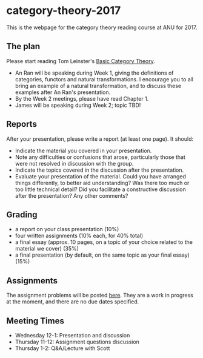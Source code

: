 # category-theory-2017

This is the webpage for the category theory reading course at ANU for 2017.

The plan
---
Please start reading Tom Leinster's [Basic Category Theory](https://arxiv.org/pdf/1612.09375.pdf).

* An Ran will be speaking during Week 1, giving the definitions of categories, functors and natural transformations. I encourage you to all bring an example of a natural transformation, and to discuss these examples after An Ran's presentation.
* By the Week 2 meetings, please have read Chapter 1.
* James will be speaking during Week 2; topic TBD!

Reports
---
After your presentation, please write a report (at least one page). It should:
* Indicate the material you covered in your presentation.
* Note any difficulties or confusions that arose, particularly those that were not resolved in discussion with the group.
* Indicate the topics covered in the discussion after the presentation.
* Evaluate your presentation of the material. Could you have arranged things differently, to better aid understanding? Was there too much or too little technical detail? Did you facilitate a constructive discussion after the presentation? Any other comments?

Grading
---
* a report on your class presentation (10%)
* four written assignments (10% each, for 40% total)
* a final essay (approx. 10 pages, on a topic of your choice related to the material we cover) (35%)
* a final presentation (by default, on the same topic as your final essay) (15%)

Assignments
---
The assignment problems will be posted [here](https://github.com/semorrison/category-theory-2017/blob/master/Assignments.pdf). They are a work in progress at the moment, and there are no due dates specified.

Meeting Times
---
* Wednesday 12-1: Presentation and discussion
* Thursday 11-12: Assignment questions discussion
* Thursday 1-2: Q&A/Lecture with Scott


